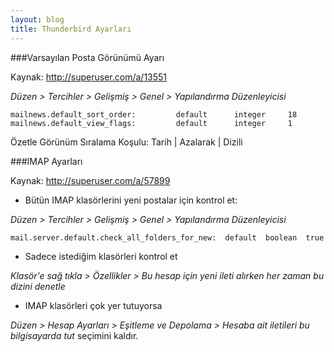 ```yaml
---
layout: blog
title: Thunderbird Ayarları
---
```

###Varsayılan Posta Görünümü Ayarı

Kaynak: http://superuser.com/a/13551

_Düzen > Tercihler > Gelişmiş > Genel > Yapılandırma Düzenleyicisi_

```
mailnews.default_sort_order:         default      integer     18
mailnews.default_view_flags:         default      integer     1
```

Özetle Görünüm Sıralama Koşulu: Tarih | Azalarak | Dizili

###IMAP Ayarları

Kaynak: http://superuser.com/a/57899

- Bütün IMAP klasörlerini yeni postalar için kontrol et:

_Düzen > Tercihler > Gelişmiş > Genel > Yapılandırma Düzenleyicisi_
    
```
mail.server.default.check_all_folders_for_new:  default  boolean  true
```

- Sadece istediğim klasörleri kontrol et

_Klasör'e sağ tıkla > Özellikler > Bu hesap için yeni ileti alırken her zaman bu dizini denetle_


- IMAP klasörleri çok yer tutuyorsa

_Düzen > Hesap Ayarları > Eşitleme ve Depolama > Hesaba ait iletileri bu bilgisayarda tut_ seçimini kaldır.
